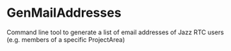 # GenMailAddresses
Command line tool to generate a list of email addresses of Jazz RTC users (e.g. members of a specific ProjectArea)
